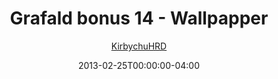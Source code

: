 ---
title: "Grafald bonus 14 - Wallpapper"
type: "image"
date: 2013-02-25T00:00:00-04:00
draft: false
categories:
- comics
- collaborations
tags:
- grafald
image_path: "/projects/grafald/comics/img/2013/bonus_14.jpg"
alt_text: ""
author: "[KirbychuHRD](https://cohost.org/KirbychuHRD)"
---